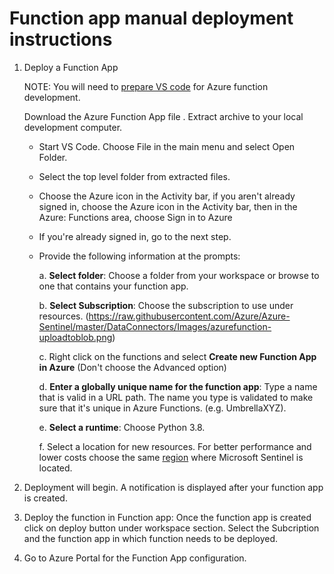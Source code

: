 # Function app manual deployment instructions 

1. Deploy a Function App

	NOTE: You will need to [prepare VS code](https://docs.microsoft.com/azure/azure-functions/functions-create-first-function-python#prerequisites) for Azure function development.

	Download the Azure Function App file . Extract archive to your local development computer.

	- Start VS Code. Choose File in the main menu and select Open Folder.
	
	- Select the top level folder from extracted files.
	
	- Choose the Azure icon in the Activity bar, if you aren't already signed in, choose the Azure icon in the Activity bar, then in the Azure: Functions area, choose Sign in to Azure
	
	- If you're already signed in, go to the next step.
	
	- Provide the following information at the prompts:

		a. **Select folder**: Choose a folder from your workspace or browse to one that contains your function app.

		b. **Select Subscription**: Choose the subscription to use under resources.
		(https://raw.githubusercontent.com/Azure/Azure-Sentinel/master/DataConnectors/Images/azurefunction-uploadtoblob.png)

		c. Right click on the functions and select **Create new Function App in Azure** (Don't choose the Advanced option)

		d. **Enter a globally unique name for the function app**: Type a name that is valid in a URL path. The name you type is validated to make sure that it's unique in Azure Functions. (e.g. UmbrellaXYZ).

		e. **Select a runtime**: Choose Python 3.8.

		f. Select a location for new resources. For better performance and lower costs choose the same [region](https://azure.microsoft.com/regions/) where Microsoft Sentinel is located.

2. Deployment will begin. A notification is displayed after your function app is created.

3. Deploy the function in Function app: Once the function app is created click on deploy button under workspace section. Select the Subcription and the function app in which function needs to be deployed.

4. Go to Azure Portal for the Function App configuration.